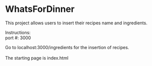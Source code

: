 # WhatsForDinner

This project allows users to insert their recipes name and ingredients. 

Instructions: <br>
port #: 3000

Go to localhost:3000/ingredients for the insertion of recipes. <br></br>
The starting page is index.html
